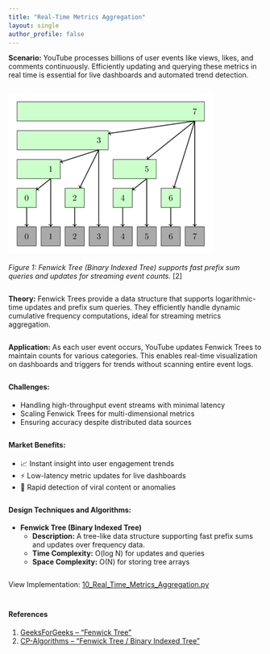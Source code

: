 ```yaml
---
title: "Real-Time Metrics Aggregation"
layout: single
author_profile: false
---
```


<div class="justified" style="margin-bottom: 2em;">
  <strong>Scenario:</strong> YouTube processes billions of user events like views, likes, and comments continuously. Efficiently updating and querying these metrics in real time is essential for live dashboards and automated trend detection.
</div>

![Fenwick Tree Illustration](/assets/images/10.png)

<div class="justified" style="margin-bottom: 2em;">
  <em>Figure 1: Fenwick Tree (Binary Indexed Tree) supports fast prefix sum queries and updates for streaming event counts.</em> [2]
</div>

<div class="justified" style="margin-bottom: 2em;">
  <strong>Theory:</strong> Fenwick Trees provide a data structure that supports logarithmic-time updates and prefix sum queries. They efficiently handle dynamic cumulative frequency computations, ideal for streaming metrics aggregation.
</div>

<div class="justified" style="margin-bottom: 2em;">
  <strong>Application:</strong> As each user event occurs, YouTube updates Fenwick Trees to maintain counts for various categories. This enables real-time visualization on dashboards and triggers for trends without scanning entire event logs.
</div>

<h4 style="margin-top: 2em;">Challenges:</h4>
<ul style="margin-bottom: 2em;">
  <li>Handling high-throughput event streams with minimal latency</li>
  <li>Scaling Fenwick Trees for multi-dimensional metrics</li>
  <li>Ensuring accuracy despite distributed data sources</li>
</ul>

<h4 style="margin-top: 2em;">Market Benefits:</h4>
<ul style="margin-bottom: 2em;">
  <li>📈 Instant insight into user engagement trends</li>
  <li>⚡ Low-latency metric updates for live dashboards</li>
  <li>🎯 Rapid detection of viral content or anomalies</li>
</ul>

<h4 style="margin-top: 2em;">Design Techniques and Algorithms:</h4>
<ul style="margin-bottom: 2em;">
  <li><strong>Fenwick Tree (Binary Indexed Tree)</strong><br>
    <ul>
      <li><strong>Description:</strong> A tree-like data structure supporting fast prefix sums and updates over frequency data.</li>
      <li><strong>Time Complexity:</strong> O(log N) for updates and queries</li>
      <li><strong>Space Complexity:</strong> O(N) for storing tree arrays</li>
    </ul>
  </li>
</ul>

<p style="margin-top: 2em;">View Implementation: <a href="https://github.com/AdityaKhatawkar/aditya_aps_portfolio.github.io/blob/main/codes/10_Real_Time_Metrics_Aggregation.py" target="_blank">10_Real_Time_Metrics_Aggregation.py</a></p>

<h4 style="margin-top: 3em;">References</h4>
<ol style="margin-bottom: 3em;">
  <li>
    <a href="https://www.geeksforgeeks.org/fenwick-tree-for-competitive-programming/" target="_blank">
      GeeksForGeeks – “Fenwick Tree”
    </a>
  </li>
  <li>
    <a href="https://cp-algorithms.com/data_structures/fenwick.html" target="_blank">
      CP-Algorithms – “Fenwick Tree / Binary Indexed Tree”
    </a>
  </li>
</ol>
